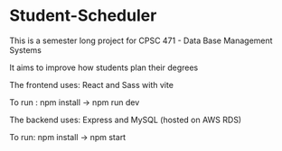 # Student-Scheduler
This is a semester long project for CPSC 471 - Data Base Management Systems

It aims to improve how students plan their degrees

The frontend uses: React and Sass with vite

To run : npm install -> npm run dev

The backend uses: Express and MySQL (hosted on AWS RDS)

To run: npm install -> npm start


